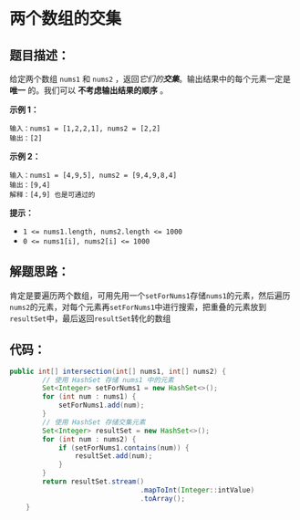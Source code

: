 # 两个数组的交集

## 题目描述：

给定两个数组 `nums1` 和 `nums2` ，返回*它们的**交集***。输出结果中的每个元素一定是 **唯一** 的。我们可以 **不考虑输出结果的顺序** 。

**示例 1：**

```
输入：nums1 = [1,2,2,1], nums2 = [2,2]
输出：[2]
```

**示例 2：**

```
输入：nums1 = [4,9,5], nums2 = [9,4,9,8,4]
输出：[9,4]
解释：[4,9] 也是可通过的
```

 

**提示：**

- `1 <= nums1.length, nums2.length <= 1000`
- `0 <= nums1[i], nums2[i] <= 1000`

## 解题思路：

肯定是要遍历两个数组，可用先用一个`setForNums1`存储`nums1`的元素，然后遍历`nums2`的元素，对每个元素再`setForNums1`中进行搜索，把重叠的元素放到`resultSet`中，最后返回`resultSet`转化的数组

## 代码：

```java
public int[] intersection(int[] nums1, int[] nums2) {
        // 使用 HashSet 存储 nums1 中的元素
        Set<Integer> setForNums1 = new HashSet<>();
        for (int num : nums1) {
            setForNums1.add(num);
        }
        // 使用 HashSet 存储交集元素
        Set<Integer> resultSet = new HashSet<>();
        for (int num : nums2) {
            if (setForNums1.contains(num)) {
                resultSet.add(num);
            }
        }
        return resultSet.stream()
                                .mapToInt(Integer::intValue)
                                .toArray();
    }
```

